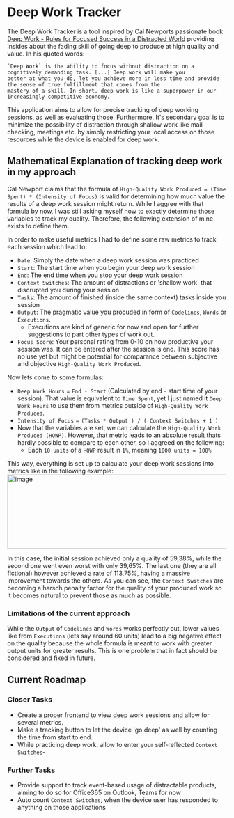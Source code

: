 # Deep Work Tracker
The Deep Work Tracker is a tool inspired by Cal Newports passionate book [Deep Work - Rules for Focused Success in a Distracted World](https://www.thalia.de/shop/home/artikeldetails/A1037756009) providing insides about the fading skill of going deep to produce at high quality and value. In his quoted words:

```
`Deep Work` is the ability to focus without distraction on a cognitively demanding task. [...] Deep work will make you
better at what you do, let you achieve more in less time and provide the sense of true fulfillment that comes from the
mastery of a skill. In short, deep work is like a superpower in our increasingly competitive economy.
```

This application aims to allow for precise tracking of deep working sessions, as well as evaluating those. Furthermore, It's secondary goal is to minimize the possibility of distraction through shallow work like mail checking, meetings etc. by simply restricting your local access on those resources while the device is enabled for deep work.

## Mathematical Explanation of tracking deep work in my approach
Cal Newport claims that the formula of `High-Quality Work Produced = (Time Spent) * (Intensity of Focus)` is valid for determining how much value the results of a deep work session might return. While I aggree with that formula by now, I was still asking myself how to exactly determine those variables to track my quality.
Therefore, the following extension of mine exists to define them.


In order to make useful metrics I had to define some raw metrics to track each session which lead to:
- `Date`: Simply the date when a deep work session was practiced
- `Start`: The start time when you begin your deep work session
- `End`: The end time when you stop your deep work session
- `Context Switches`: The amount of distractions or 'shallow work' that discrupted you during your session
- `Tasks`: The amount of finished (inside the same context) tasks inside you session
- `Output`: The pragmatic value you procuded in form of `Codelines`, `Words` or `Executions`.
  - Executions are kind of generic for now and open for further suggestions to part other types of work out.
- `Focus Score`: Your personal rating from 0-10 on how productive your session was. It can be entered after the session is end. This score has no use yet but might be potential for comparance between subjective and objective `High-Quality Work Produced`.

Now lets come to some formulas:
- `Deep Work Hours` = `End - Start` (Calculated by end - start time of your session). That value is equivalent to `Time Spent`, yet I just named it `Deep Work Hours` to use them from metrics outside of `High-Quality Work Produced`.
- `Intensity of Focus` = `(Tasks * Output ) / ( Context Switches + 1 )`
- Now that the variables are set, we can calculate the `High-Quality Work Produced (HQWP)`. However, that metric leads to an absolute result thats hardly possible to compare to each other, so I aggreed on the following:
  -  Each `10 units` of a `HQWP` result in `1%`, meaning `1000 units = 100%`
  
This way, everything is set up to calculate your deep work sessions into metrics like in the following example:
<img width="913" height="170" alt="image" src="https://github.com/user-attachments/assets/48fba9f5-1462-4df9-bd89-4cf213d479b6" />

In this case, the initial session achieved only a quality of 59,38%, while the second one went even worst with only 39,65%. The last one (they are all fictional) however achieved a rate of 113,75%, having a massive improvement towards the others. As you can see, the `Context Switches` are becoming a harsch penalty factor for the quality of your produced work so it becomes natural to prevent those as much as possible.


### Limitations of the current approach
While the `Output` of `Codelines` and `Words` works perfectly out, lower values like from `Executions` (lets say around 60 units) lead to a big negative effect on the quality because the whole formula is meant to work with greater output units for greater results. This is one problem that in fact should be considered and fixed in future.



## Current Roadmap

### Closer Tasks
- Create a proper frontend to view deep work sessions and allow for several metrics.
- Make a tracking button to let the device 'go deep' as well by counting the time from start to end.
- While practicing deep work, allow to enter your self-reflected `Context Switches`-

### Further Tasks
- Provide support to track event-based usage of distractable products, aiming to do so for Office365 on Outlook, Teams for now
- Auto count `Context Switches`, when the device user has responded to anything on those applications

